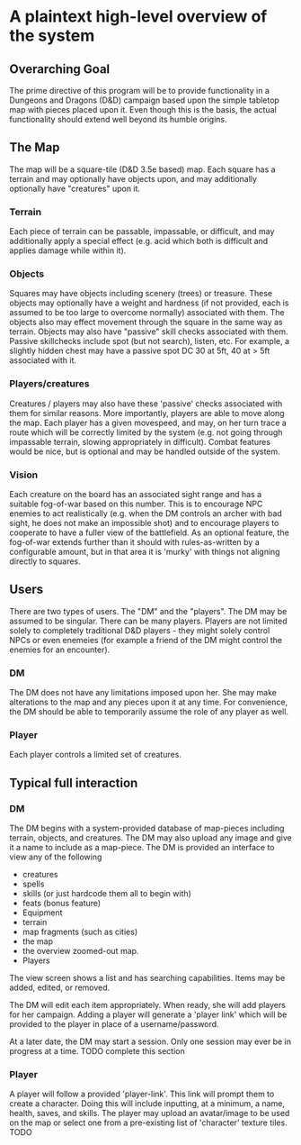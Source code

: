 # A plaintext high-level overview of the system

## Overarching Goal

The prime directive of this program will be to provide functionality in a
Dungeons and Dragons (D&D) campaign based upon the simple tabletop map with
pieces placed upon it. Even though this is the basis, the actual functionality
should extend well beyond its humble origins.


## The Map

The map will be a square-tile (D&D 3.5e based) map. Each square has a terrain
and may optionally have objects upon, and may additionally optionally have
"creatures" upon it.

### Terrain

Each piece of terrain can be passable, impassable, or difficult, and may
additionally apply a special effect (e.g. acid which both is difficult and
applies damage while within it).

### Objects

Squares may have objects including scenery (trees) or treasure. These objects
may optionally have a weight and hardness (if not provided, each is
assumed to be too large to overcome normally) associated with them. The objects
also may effect movement through the square in the same way as terrain.
Objects
may also have "passive" skill checks associated with them. Passive skillchecks
include spot (but not search), listen, etc. For example, a slightly hidden chest
may have a passive spot DC 30 at 5ft, 40 at > 5ft associated with it.

### Players/creatures

Creatures / players may also have these 'passive' checks associated with them
for similar reasons. More importantly, players are able to move along the map.
Each player has a given movespeed, and may, on her turn trace a route which will
be correctly limited by the system (e.g. not going through impassable terrain,
slowing appropriately in difficult). Combat features would be nice, but is optional and
may be handled outside of the system.

### Vision
Each creature on the board has an associated sight range and has a suitable
fog-of-war based on this number. This is to encourage NPC enemies to act
realistically (e.g. when the DM controls an archer with bad sight, he does not
make an impossible shot) and to encourage players to cooperate to have a fuller
view of the battlefield. As an optional feature, 
the fog-of-war extends further than it should  with
rules-as-written by a configurable amount, but in that area it is 'murky' with
things not aligning directly to squares.

## Users

There are two types of users. The "DM" and the "players". The DM may be assumed
to be singular. There can be many players. Players are not limited solely to
completely traditional D&D players - they might solely control NPCs or even
enemeies (for example a friend of the DM might control the enemies for an encounter).

### DM

The DM does not have any limitations imposed upon her. She may make alterations
to the map and any pieces upon it at any time. For convenience, the DM should be
able to temporarily assume the role of any player as well.

### Player

Each player controls a limited set of creatures. 

## Typical full interaction

### DM
The DM begins with a system-provided database of map-pieces including terrain,
objects, and creatures. The DM may also upload any image and give it a name to
include as a map-piece. The DM is provided an interface to view any of the
following
* creatures
* spells
* skills (or just hardcode them all to begin with)
* feats (bonus feature)
* Equipment
* terrain
* map fragments (such as cities)
* the map
* the overview zoomed-out map.
* Players

The view screen shows a list and has searching capabilities. Items may be added,
edited, or removed.

The DM will edit each item appropriately. When ready, she will add players for
her campaign. Adding a player will generate a 'player link' which will be
provided to the player in place of a username/password.

At a later date, the DM may start a session. Only one session may ever be in
progress at a time. TODO complete this section

### Player
A player will follow a provided 'player-link'. This link will prompt them to
create a character. Doing this will include inputting, at a minimum, a name,
health, saves, and skills. The player may upload an avatar/image to be used on
the map or select one from a pre-existing list of 'character' texture tiles.
TODO

